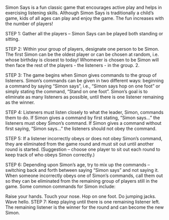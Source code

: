 Simon Says is a fun classic game that encourages active play and helps in exercising listening skills. Although Simon Says is traditionally a child’s game, kids of all ages can play and enjoy the game. The fun increases with the number of players!

STEP 1: Gather all the players – Simon Says can be played both standing or sitting.

STEP 2: Within your group of players, designate one person to be Simon. The first Simon can be the oldest player or can be chosen at random, i.e. whose birthday is closest to today! Whomever is chosen to be Simon will then face the rest of the players - the listeners - in the group. 2.

STEP 3: The game begins when Simon gives commands to the group of listeners. Simon’s commands can be given in two different ways: beginning a command by saying “Simon says”, i.e., “Simon says hop on one foot” or simply stating the command, “Stand on one foot”. Simon’s goal is to eliminate as many listeners as possible, until there is one listener remaining as the winner.

STEP 4: Listeners must listen closely to what the leader, Simon, commands them to do. If Simon gives a command by first stating, “Simon says…” the listeners must obey Simon’s command. If Simon gives a command without first saying, “Simon says…” the listeners should not obey the command.

STEP 5: If a listener incorrectly obeys or does not obey Simon’s command, they are eliminated from the game round and must sit out until another round is started. (Suggestion – choose one player to sit out each round to keep track of who obeys Simon correctly.)

STEP 6: Depending upon Simon’s age, try to mix up the commands – switching back and forth between saying “Simon says” and not saying it. When someone incorrectly obeys one of Simon’s commands, call them out so they can be eliminated from the remaining group of players still in the game. Some common commands for Simon include:

Raise your hands.
Touch your nose.
Hop on one foot.
Do jumping jacks.
Wave hello.
STEP 7: Keep playing until there is one remaining listener left. The remaining listener is the winner for the round and can become the new Simon.
